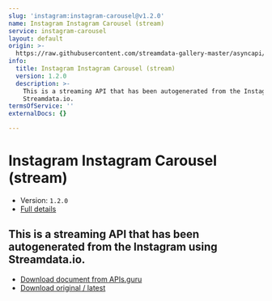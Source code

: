 ```yaml
---
slug: 'instagram:instagram-carousel@v1.2.0'
name: Instagram Instagram Carousel (stream)
service: instagram-carousel
layout: default
origin: >-
  https://raw.githubusercontent.com/streamdata-gallery-master/asyncapi/master/_listings/instagram/instagram-instagram-carousel-stream-async.md
info:
  title: Instagram Instagram Carousel (stream)
  version: 1.2.0
  description: >-
    This is a streaming API that has been autogenerated from the Instagram using
    Streamdata.io.
termsOfService: ''
externalDocs: {}

---
```

# Instagram Instagram Carousel (stream)

* Version: `1.2.0`
* [Full details](../html/instagram:instagram-carousel@v1.2.0.html)



## This is a streaming API that has been autogenerated from the Instagram using Streamdata.io.



* [Download document from APIs.guru](https://raw.githubusercontent.com/APIs-guru/asyncapi-directory/master/docs/APIs/instagram%3Ainstagram-carousel%40v1.2.0.yaml)
* [Download original / latest](https://raw.githubusercontent.com/streamdata-gallery-master/asyncapi/master/_listings/instagram/instagram-instagram-carousel-stream-async.md)

<script type="application/ld+json">
{
  "@context": "http://schema.org/",
  "@type": "WebAPI",
  "description": "This is a streaming API that has been autogenerated from the Instagram using Streamdata.io.",
  "documentation": "",

  "name": "Instagram Instagram Carousel (stream)"
}
</script>
